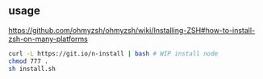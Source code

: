 ## usage

https://github.com/ohmyzsh/ohmyzsh/wiki/Installing-ZSH#how-to-install-zsh-on-many-platforms

```bash
curl -L https://git.io/n-install | bash # WIP install node
chmod 777 .
sh install.sh
```
